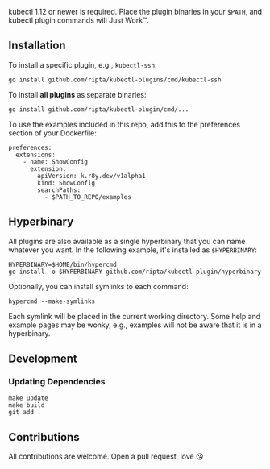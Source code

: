 
kubectl 1.12 or newer is required. Place the plugin binaries in your `$PATH`,
and kubectl plugin commands will Just Work™.


## Installation

To install a specific plugin, e.g., `kubectl-ssh`:

```
go install github.com/ripta/kubectl-plugins/cmd/kubectl-ssh
```

To install **all plugins** as separate binaries:

```
go install github.com/ripta/kubectl-plugin/cmd/...
```

To use the examples included in this repo, add this to the preferences section
of your Dockerfile:

```
preferences:
  extensions:
    - name: ShowConfig
      extension:
        apiVersion: k.r8y.dev/v1alpha1
        kind: ShowConfig
        searchPaths:
          - $PATH_TO_REPO/examples
```

## Hyperbinary

All plugins are also available as a single hyperbinary that you can name
whatever you want. In the following example, it's installed as `$HYPERBINARY`:

```
HYPERBINARY=$HOME/bin/hypercmd
go install -o $HYPERBINARY github.com/ripta/kubectl-plugin/hyperbinary
```

Optionally, you can install symlinks to each command:

```
hypercmd --make-symlinks
```

Each symlink will be placed in the current working directory. Some help and
example pages may be wonky, e.g., examples will not be aware that it is in a
hyperbinary.


## Development

### Updating Dependencies

```
make update
make build
git add .
```

## Contributions

All contributions are welcome. Open a pull request, love 😘

